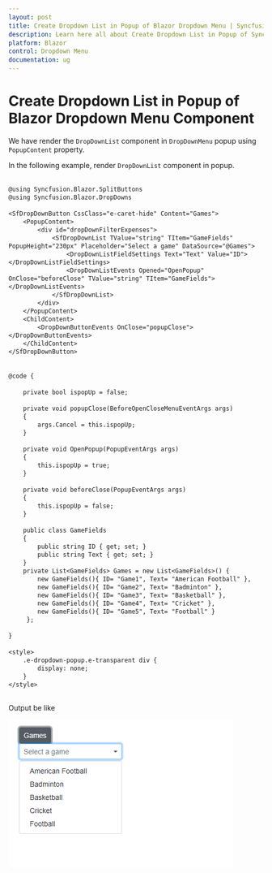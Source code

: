 ```yaml
---
layout: post
title: Create Dropdown List in Popup of Blazor Dropdown Menu | Syncfusion
description: Learn here all about Create Dropdown List in Popup of Syncfusion Blazor Dropdown Menu component and more.
platform: Blazor
control: Dropdown Menu
documentation: ug
---
```


# Create Dropdown List in Popup of Blazor Dropdown Menu Component

We have render the `DropDownList` component in `DropDownMenu` popup using `PopupContent` property.

In the following example, render `DropDownList` component in popup.

```cshtml

@using Syncfusion.Blazor.SplitButtons
@using Syncfusion.Blazor.DropDowns

<SfDropDownButton CssClass="e-caret-hide" Content="Games">
    <PopupContent>
        <div id="dropDownFilterExpenses">
            <SfDropDownList TValue="string" TItem="GameFields" PopupHeight="230px" Placeholder="Select a game" DataSource="@Games">
                <DropDownListFieldSettings Text="Text" Value="ID"></DropDownListFieldSettings>
                <DropDownListEvents Opened="OpenPopup" OnClose="beforeClose" TValue="string" TItem="GameFields"></DropDownListEvents>
            </SfDropDownList>
        </div>
    </PopupContent>
    <ChildContent>
        <DropDownButtonEvents OnClose="popupClose"></DropDownButtonEvents>
    </ChildContent>
</SfDropDownButton>


@code {

    private bool ispopUp = false;

    private void popupClose(BeforeOpenCloseMenuEventArgs args)
    {
        args.Cancel = this.ispopUp;
    }

    private void OpenPopup(PopupEventArgs args)
    {
        this.ispopUp = true;
    }

    private void beforeClose(PopupEventArgs args)
    {
        this.ispopUp = false;
    }

    public class GameFields
    {
        public string ID { get; set; }
        public string Text { get; set; }
    }
    private List<GameFields> Games = new List<GameFields>() {
        new GameFields(){ ID= "Game1", Text= "American Football" },
        new GameFields(){ ID= "Game2", Text= "Badminton" },
        new GameFields(){ ID= "Game3", Text= "Basketball" },
        new GameFields(){ ID= "Game4", Text= "Cricket" },
        new GameFields(){ ID= "Game5", Text= "Football" }
     };

}

<style>
    .e-dropdown-popup.e-transparent div {
        display: none;
    }
</style>


```

Output be like

![Button Sample](./../images/dropdownlist.png)